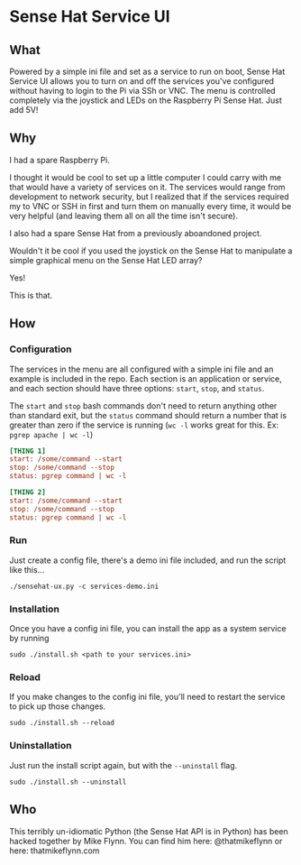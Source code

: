 # Sense Hat Service UI

## What

Powered by a simple ini file and set as a service to run on boot, Sense Hat Service UI allows you to turn on and off the services you've configured without having to login to the Pi via SSh or VNC. The menu is controlled completely via the joystick and LEDs on the Raspberry Pi Sense Hat. Just add 5V!

## Why

I had a spare Raspberry Pi. 

I thought it would be cool to set up a little computer I could carry with me that would have a variety of services on it. The services would range from development to network security, but I realized that if the services required my to VNC or SSH in first and turn them on manually every time, it would be very helpful (and leaving them all on all the time isn't secure). 

I also had a spare Sense Hat from a previously aboandoned project.

Wouldn't it be cool if you used the joystick on the Sense Hat to manipulate a simple graphical menu on the Sense Hat LED array?

Yes!

This is that.

## How

### Configuration

The services in the menu are all configured with a simple ini file and an example is included in the repo. Each section is an application or service, and each section should have three options: `start`, `stop`, and `status`.

The `start` and `stop` bash commands don't need to return anything other than standard exit, but the `status` command should return a number that is greater than zero if the service is running (`wc -l` works great for this. Ex: `pgrep apache | wc -l`)

```ini
[THING 1]
start: /some/command --start
stop: /some/command --stop
status: pgrep command | wc -l

[THING 2]
start: /some/command --start
stop: /some/command --stop
status: pgrep command | wc -l
```

### Run

Just create a config file, there's a demo ini file included, and run the script like this...

```
./sensehat-ux.py -c services-demo.ini
```

### Installation

Once you have a config ini file, you can install the app as a system service by running 
```
sudo ./install.sh <path to your services.ini>
```

### Reload

If you make changes to the config ini file, you'll need to restart the service to pick up those changes.
```
sudo ./install.sh --reload
```

### Uninstallation

Just run the install script again, but with the `--uninstall` flag.
```
sudo ./install.sh --uninstall
```

## Who

This terribly un-idiomatic Python (the Sense Hat API is in Python) has been hacked together by Mike Flynn.
You can find him here: @thatmikeflynn or here: thatmikeflynn.com
